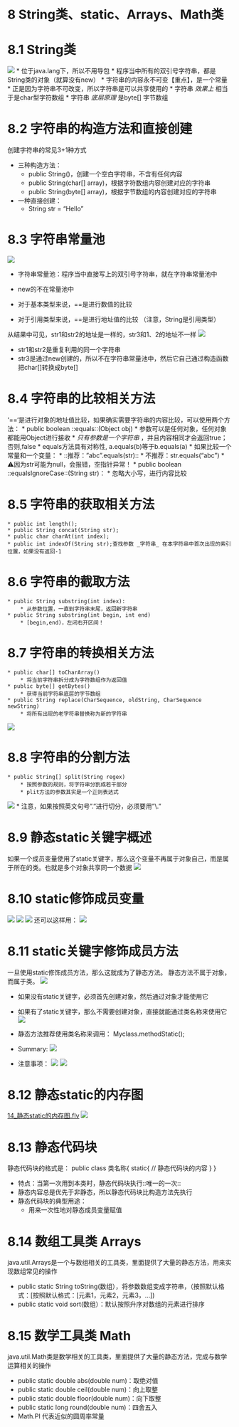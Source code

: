 # 8 String类、static、Arrays、Math类

# 8.1 String类
![](8%20String%E7%B1%BB%E3%80%81static%E3%80%81Arrays%E3%80%81Math%E7%B1%BB/E67079F8-9089-4DA0-9545-5EE56D617599.png)
	* 位于java.lang下，所以不用导包
	* 程序当中所有的双引号字符串，都是String类的对象（就算没有new）
	* 字符串的内容永不可变【重点】，是一个常量
	* 正是因为字符串不可改变，所以字符串是可以共享使用的
	* 字符串 _效果上_ 相当于是char型字符数组
	* 字符串 _底层原理_ 是byte[] 字节数组

# 8.2 字符串的构造方法和直接创建
创建字符串的常见3+1种方式
* 三种构造方法：
	* public String()，创建一个空白字符串，不含有任何内容
	* public String(char[] array)，根据字符数组内容创建对应的字符串
	* public String(byte[] array)，根据字节数组的内容创建对应的字符串
* 一种直接创建：
	* String str = “Hello”

# 8.3 字符串常量池
![](8%20String%E7%B1%BB%E3%80%81static%E3%80%81Arrays%E3%80%81Math%E7%B1%BB/7C4E557E-9283-4198-A9BC-3B7D6911AB09.png)
* 字符串常量池：程序当中直接写上的双引号字符串，就在字符串常量池中
* new的不在常量池中

* 对于基本类型来说，==是进行数值的比较
* 对于引用类型来说，==是进行地址值的比较 
（注意，String是引用类型）

从结果中可见，str1和str2的地址是一样的，str3和1、2的地址不一样
![](8%20String%E7%B1%BB%E3%80%81static%E3%80%81Arrays%E3%80%81Math%E7%B1%BB/%E6%88%AA%E5%B1%8F2021-01-14%2010.53.03.png)
* str1和str2是重复利用的同一个字符串
* str3是通过new创建的，所以不在字符串常量池中，然后它自己通过构造函数把char[]转换成byte[]
	
# 8.4 字符串的比较相关方法
‘==‘是进行对象的地址值比较，如果确实需要字符串的内容比较，可以使用两个方法：
	* public boolean ::equals::(Object obj)
		* 参数可以是任何对象，任何对象都能用Object进行接收
		* *只有参数是一个字符串* ，并且内容相同才会返回true；否则,false
		* equals方法具有对称性, a.equals(b)等于b.equals(a)
		* 如果比较一个常量和一个变量：
			* ::推荐：”abc”.equals(str)::
			* 不推荐：str.equals(“abc”)
			* ⚠️因为str可能为null，会报错，空指针异常！
	* public boolean ::equalsIgnoreCase::(String str)：
		* 忽略大小写，进行内容比较 

# 8.5 字符串的获取相关方法
	* public int length();
	* public String concat(String str);
	* public char charAt(int index);
	* public int indexOf(String str);查找参数 _字符串_ 在本字符串中首次出现的索引位置，如果没有返回-1
	

# 8.6 字符串的截取方法
	* public String substring(int index):
		* 从参数位置，一直到字符串末尾，返回新字符串
	* public String substring(int begin, int end)
		* [begin,end)，左闭右开区间！
	
# 8.7 字符串的转换相关方法
	* public char[] toCharArray()
		* 将当前字符串拆分成为字符数组作为返回值
	* public byte[] getBytes()
		* 获得当前字符串底层的字节数组
	* public String replace(CharSequence, oldString, CharSequence newString)
		* 将所有出现的老字符串替换称为新的字符串  
![](8%20String%E7%B1%BB%E3%80%81static%E3%80%81Arrays%E3%80%81Math%E7%B1%BB/%E6%88%AA%E5%B1%8F2021-01-14%2014.10.25.png)

# 8.8 字符串的分割方法
	* public String[] split(String regex)
		* 按照参数的规则，将字符串分割成若干部分
		* plit方法的参数其实是一个正则表达式
![](8%20String%E7%B1%BB%E3%80%81static%E3%80%81Arrays%E3%80%81Math%E7%B1%BB/%E6%88%AA%E5%B1%8F2021-01-14%2014.15.11.png)
		* 注意，如果按照英文句号”.”进行切分，必须要用”\\.”		


# 8.9 静态static关键字概述
如果一个成员变量使用了static关键字，那么这个变量不再属于对象自己，而是属于所在的类。也就是多个对象共享同一个数据
![](8%20String%E7%B1%BB%E3%80%81static%E3%80%81Arrays%E3%80%81Math%E7%B1%BB/%E6%88%AA%E5%B1%8F2021-01-14%2014.23.22.png)
 
# 8.10 static修饰成员变量
![](8%20String%E7%B1%BB%E3%80%81static%E3%80%81Arrays%E3%80%81Math%E7%B1%BB/E0E8161E-2326-4072-948F-689C004D00D8.png)
![](8%20String%E7%B1%BB%E3%80%81static%E3%80%81Arrays%E3%80%81Math%E7%B1%BB/37D00AAC-A670-4AB0-862F-98AC0FA2A588.png)
![](8%20String%E7%B1%BB%E3%80%81static%E3%80%81Arrays%E3%80%81Math%E7%B1%BB/%E6%88%AA%E5%B1%8F2021-01-14%2014.30.34.png)
还可以这样用：
![](8%20String%E7%B1%BB%E3%80%81static%E3%80%81Arrays%E3%80%81Math%E7%B1%BB/49DFD926-88FA-469B-9284-50DDD9001481.png)

# 8.11 static关键字修饰成员方法
一旦使用static修饰成员方法，那么这就成为了静态方法。
静态方法不属于对象，而属于类。
![](8%20String%E7%B1%BB%E3%80%81static%E3%80%81Arrays%E3%80%81Math%E7%B1%BB/%E6%88%AA%E5%B1%8F2021-01-14%2014.40.21.png)
* 如果没有static关键字，必须首先创建对象，然后通过对象才能使用它
* 如果有了static关键字，那么不需要创建对象，直接就能通过类名称来使用它
![](8%20String%E7%B1%BB%E3%80%81static%E3%80%81Arrays%E3%80%81Math%E7%B1%BB/%E6%88%AA%E5%B1%8F2021-01-14%2014.42.33.png)
* 静态方法推荐使用类名称来调用： Myclass.methodStatic();

* Summary:
![](8%20String%E7%B1%BB%E3%80%81static%E3%80%81Arrays%E3%80%81Math%E7%B1%BB/%E6%88%AA%E5%B1%8F2021-01-14%2014.43.24.png)

* 注意事项：
![](8%20String%E7%B1%BB%E3%80%81static%E3%80%81Arrays%E3%80%81Math%E7%B1%BB/3B12AB37-E1B8-4BCD-AB2E-8DA50BCA29A4.png)
![](8%20String%E7%B1%BB%E3%80%81static%E3%80%81Arrays%E3%80%81Math%E7%B1%BB/C5E21456-C545-4436-B53F-858E5B74CFB6.png)

# 8.12 静态static的内存图
<a href='14_%E9%9D%99%E6%80%81static%E7%9A%84%E5%86%85%E5%AD%98%E5%9B%BE.flv'>14_静态static的内存图.flv</a>
![](8%20String%E7%B1%BB%E3%80%81static%E3%80%81Arrays%E3%80%81Math%E7%B1%BB/%E6%88%AA%E5%B1%8F2021-01-14%2014.59.40.png)

# 8.13 静态代码块
静态代码块的格式是：
public class 类名称{
	static{
		// 静态代码块的内容
	}
}
* 特点：当第一次用到本类时，静态代码块执行::唯一的一次::
* 静态内容总是优先于非静态，所以静态代码块比构造方法先执行
* 静态代码块的典型用途：
	* 用来一次性地对静态成员变量赋值

# 8.14 数组工具类 Arrays
java.util.Arrays是一个与数组相关的工具类，里面提供了大量的静态方法，用来实现数组常见的操作

* public static String toString(数组），将参数数组变成字符串，（按照默认格式：[按照默认格式：[元素1，元素2，元素3，…])
* public static void sort(数组）：默认按照升序对数组的元素进行排序

# 8.15 数学工具类 Math
java.util.Math类是数学相关的工具类，里面提供了大量的静态方法，完成与数学运算相关的操作

* public static double abs(double num)：取绝对值
* public static double ceil(double num)：向上取整
* public static double floor(double num)：向下取整
* public static long round(double num)：四舍五入
* Math.PI 代表近似的圆周率常量 


